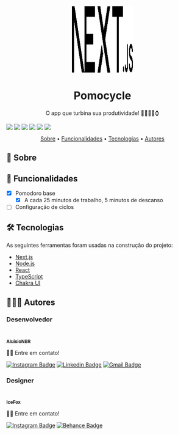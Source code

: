 <div align="center">
  <img
    src="public/next.svg"
    alt="Pomocycle Logo"
    style="width: 160px; height: 175px"
  />
  <h1 style="text-align: center; width: 100%">
    Pomocycle
  </h1>
</div>

<p align="center">
  O app que turbina sua produtividade! 👨🏾‍💻📕⌚
</p>

<div align="center" style="display: flex; gap: 4px; flex-wrap: wrap">
  <img src="https://img.shields.io/github/license/AluisioNBR/pomocycle?&color=5462DB&style=for-the-badge"/>

  <img src="https://img.shields.io/static/v1?label=Version&message=1.0.0&color=5462DB&style=for-the-badge"/>

  <img src="https://img.shields.io/static/v1?label=Platform&message=Web&color=42C078&style=for-the-badge"/>
  
  <img src="https://img.shields.io/github/stars/AluisioNBR/pomocycle?&color=42C078&style=for-the-badge"/>
  
  <img src="https://img.shields.io/github/forks/AluisioNBR/pomocycle?&color=42C078&style=for-the-badge"/>
  
  <img src="https://img.shields.io/github/issues/AluisioNBR/pomocycle?&color=BD2C49&style=for-the-badge"/>
</div>

<p align="center">
 <a href="#about">Sobre</a> •
 <a href="#features">Funcionalidades</a> • 
 <a href="#techs">Tecnologias</a> •
 <a href="#auth">Autores</a>
</p>

<h2 id="about">📖 Sobre</h2>

<h2 id="features">📱 Funcionalidades</h2>

- [x] Pomodoro base
  - [x] A cada 25 minutos de trabalho, 5 minutos de descanso
- [ ] Configuração de ciclos

<h2 id="techs">🛠 Tecnologias</h2>

As seguintes ferramentas foram usadas na construção do projeto:

- [Next.js](https://nextjs.org/)
- [Node.js](https://nodejs.org/en/)
- [React](https://pt-br.reactjs.org/)
- [TypeScript](https://www.typescriptlang.org/)
- [Chakra UI](https://v2.chakra-ui.com/)

<h2 id="auth">👨🏾‍💼 Autores</h2>

### Desenvolvedor

<a href="https://github.com/AluisioNBR">
 <img style="border-radius: 50%;" src="https://github.com/AluisioNBR.png" width="100px;" alt=""/>
 <br />
 <sub><b>AluisioNBR</b></sub>
 </a>

👋🏽 Entre em contato!

[![Instagram Badge](https://img.shields.io/badge/-@geek.developer27-1ca0f1?style=flat-square&color=BD2C49&logo=instagram&logoColor=white&link=https://www.instagram.com/geek.developer27/)](https://www.instagram.com/geek.developer27/)
[![Linkedin Badge](https://img.shields.io/badge/-AluisioNetto-blue?style=flat-square&logo=Linkedin&logoColor=white&link=https://www.linkedin.com/in/aluisio-netto-1721b4225/)](https://www.linkedin.com/in/aluisio-netto-1721b4225/)
[![Gmail Badge](https://img.shields.io/badge/-aluisionbr333@hotmail.com-c14438?style=flat-square&logo=Gmail&logoColor=white&link=mailto:aluisionbr333@hotmail.com)](mailto:aluisionbr333@hotmail.com)

### Designer

<a href="https://www.instagram.com/icefox_kz/">
 <img style="border-radius: 50%;" src="https://pbs.twimg.com/profile_images/1703372899887833088/0MC4_G7W.jpg" width="100px;" alt=""/>
 <br />
 <sub><b>IceFox</b></sub>
 </a>

👋🏽 Entre em contato!

[![Instagram Badge](https://img.shields.io/badge/-@icefox_kz-1ca0f1?style=flat-square&color=BD2C49&logo=instagram&logoColor=white&link=https://www.instagram.com/icefox_kz/)](https://www.instagram.com/icefox_kz/)
[![Behance Badge](https://img.shields.io/badge/-Gabriel S. Ferreira-1ca0f1?style=flat-square =blue =behance =white =https://www.behance.net/gabrielsfartwork/)](https://www.behance.net/gabrielsfartwork/)
